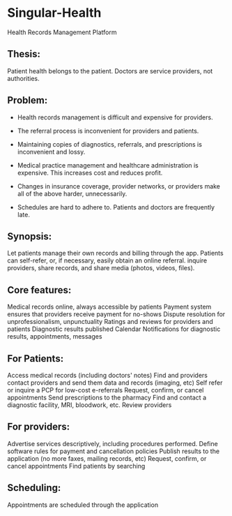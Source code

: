 # Singular-Health
Health Records Management Platform

## Thesis: 
Patient health belongs to the patient. Doctors are service providers, not authorities. 



## Problem: 
* Health records management is difficult and expensive for providers. 

* The referral process is inconvenient for providers and patients. 

* Maintaining copies of diagnostics, referrals, and prescriptions is inconvenient and lossy. 

* Medical practice management and healthcare administration is expensive. This increases cost and reduces profit.

* Changes in insurance coverage, provider networks, or providers make all of the above harder, unnecessarily.

* Schedules are hard to adhere to. Patients and doctors are frequently late.

## Synopsis: 
Let patients manage their own records and billing through the app. Patients can self-refer, or, if necessary, easily obtain an online referral. inquire providers, share records, and share media (photos, videos, files).



## Core features:
 Medical records online, always accessible by patients
 Payment system ensures that providers receive payment for no-shows
 Dispute resolution for unprofessionalism, unpunctuality
 Ratings and reviews for providers and patients
 Diagnostic results published
 Calendar
 Notifications for diagnostic results, appointments, messages
 
## For Patients: 
 Access medical records (including doctors' notes) 
 Find and providers contact providers and send them data and records (imaging, etc)
 Self refer or inquire a PCP for low-cost e-referrals
 Request, confirm, or cancel appointments
 Send prescriptions to the pharmacy
 Find and contact a diagnostic facility, MRI, bloodwork, etc.
 Review providers


## For providers: 
 Advertise services descriptively, including procedures performed.
 Define software rules for payment and cancellation policies
 Publish results to the application (no more faxes, mailing records, etc)
 Request, confirm, or cancel appointments
 Find patients by searching

## Scheduling:
 Appointments are scheduled through the application

